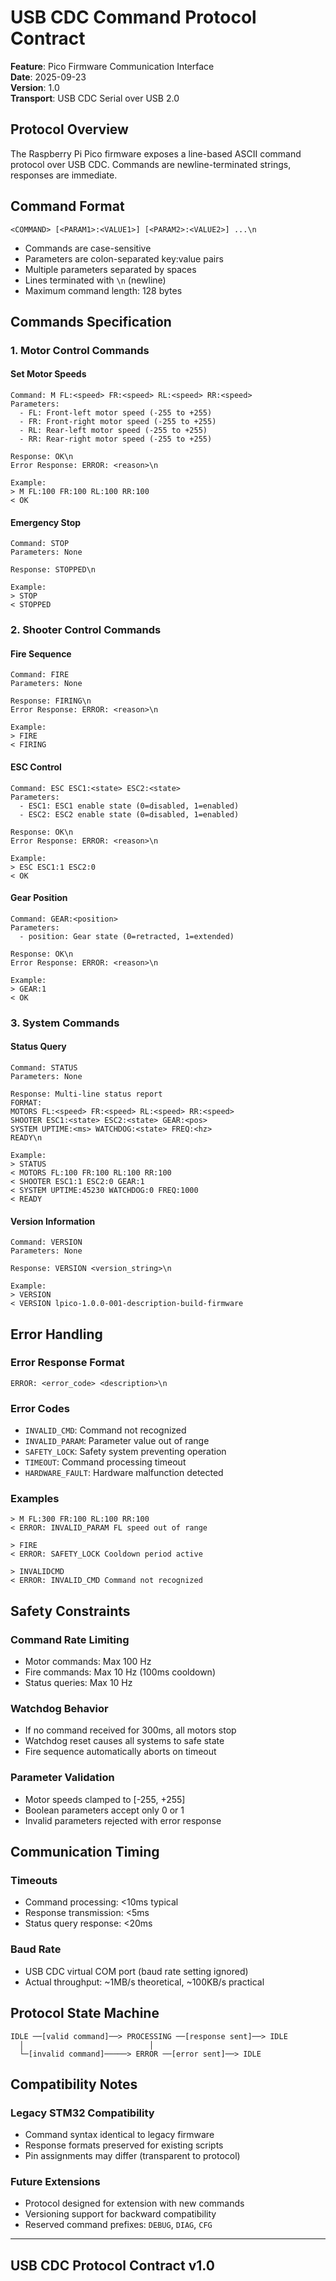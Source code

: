 # USB CDC Command Protocol Contract

**Feature**: Pico Firmware Communication Interface  
**Date**: 2025-09-23  
**Version**: 1.0  
**Transport**: USB CDC Serial over USB 2.0

## Protocol Overview

The Raspberry Pi Pico firmware exposes a line-based ASCII command protocol over USB CDC. Commands are newline-terminated strings, responses are immediate.

## Command Format

```text
<COMMAND> [<PARAM1>:<VALUE1>] [<PARAM2>:<VALUE2>] ...\n
```

- Commands are case-sensitive
- Parameters are colon-separated key:value pairs
- Multiple parameters separated by spaces
- Lines terminated with `\n` (newline)
- Maximum command length: 128 bytes

## Commands Specification

### 1. Motor Control Commands

#### Set Motor Speeds

```text
Command: M FL:<speed> FR:<speed> RL:<speed> RR:<speed>
Parameters:
  - FL: Front-left motor speed (-255 to +255)
  - FR: Front-right motor speed (-255 to +255)  
  - RL: Rear-left motor speed (-255 to +255)
  - RR: Rear-right motor speed (-255 to +255)

Response: OK\n
Error Response: ERROR: <reason>\n

Example:
> M FL:100 FR:100 RL:100 RR:100
< OK
```

#### Emergency Stop

```text
Command: STOP
Parameters: None

Response: STOPPED\n

Example:
> STOP
< STOPPED
```

### 2. Shooter Control Commands

#### Fire Sequence

```text
Command: FIRE
Parameters: None

Response: FIRING\n
Error Response: ERROR: <reason>\n

Example:
> FIRE
< FIRING
```

#### ESC Control

```text
Command: ESC ESC1:<state> ESC2:<state>
Parameters:
  - ESC1: ESC1 enable state (0=disabled, 1=enabled)
  - ESC2: ESC2 enable state (0=disabled, 1=enabled)

Response: OK\n
Error Response: ERROR: <reason>\n

Example:
> ESC ESC1:1 ESC2:0
< OK
```

#### Gear Position

```text
Command: GEAR:<position>
Parameters:
  - position: Gear state (0=retracted, 1=extended)

Response: OK\n
Error Response: ERROR: <reason>\n

Example:
> GEAR:1
< OK
```

### 3. System Commands

#### Status Query

```text
Command: STATUS
Parameters: None

Response: Multi-line status report
FORMAT:
MOTORS FL:<speed> FR:<speed> RL:<speed> RR:<speed>
SHOOTER ESC1:<state> ESC2:<state> GEAR:<pos>
SYSTEM UPTIME:<ms> WATCHDOG:<state> FREQ:<hz>
READY\n

Example:
> STATUS
< MOTORS FL:100 FR:100 RL:100 RR:100
< SHOOTER ESC1:1 ESC2:0 GEAR:1
< SYSTEM UPTIME:45230 WATCHDOG:0 FREQ:1000
< READY
```

#### Version Information

```text
Command: VERSION
Parameters: None

Response: VERSION <version_string>\n

Example:
> VERSION
< VERSION lpico-1.0.0-001-description-build-firmware
```

## Error Handling

### Error Response Format

```text
ERROR: <error_code> <description>\n
```

### Error Codes

- `INVALID_CMD`: Command not recognized
- `INVALID_PARAM`: Parameter value out of range
- `SAFETY_LOCK`: Safety system preventing operation
- `TIMEOUT`: Command processing timeout
- `HARDWARE_FAULT`: Hardware malfunction detected

### Examples

```text
> M FL:300 FR:100 RL:100 RR:100
< ERROR: INVALID_PARAM FL speed out of range

> FIRE
< ERROR: SAFETY_LOCK Cooldown period active

> INVALIDCMD
< ERROR: INVALID_CMD Command not recognized
```

## Safety Constraints

### Command Rate Limiting

- Motor commands: Max 100 Hz
- Fire commands: Max 10 Hz (100ms cooldown)
- Status queries: Max 10 Hz

### Watchdog Behavior

- If no command received for 300ms, all motors stop
- Watchdog reset causes all systems to safe state
- Fire sequence automatically aborts on timeout

### Parameter Validation

- Motor speeds clamped to [-255, +255]
- Boolean parameters accept only 0 or 1
- Invalid parameters rejected with error response

## Communication Timing

### Timeouts

- Command processing: <10ms typical
- Response transmission: <5ms
- Status query response: <20ms

### Baud Rate

- USB CDC virtual COM port (baud rate setting ignored)
- Actual throughput: ~1MB/s theoretical, ~100KB/s practical

## Protocol State Machine

```text
IDLE ──[valid command]──> PROCESSING ──[response sent]──> IDLE
  │                            │
  └─[invalid command]─────> ERROR ──[error sent]──> IDLE
```

## Compatibility Notes

### Legacy STM32 Compatibility

- Command syntax identical to legacy firmware
- Response formats preserved for existing scripts
- Pin assignments may differ (transparent to protocol)

### Future Extensions

- Protocol designed for extension with new commands
- Versioning support for backward compatibility
- Reserved command prefixes: `DEBUG`, `DIAG`, `CFG`

---

## USB CDC Protocol Contract v1.0
